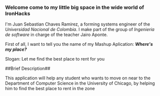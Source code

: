 ### Welcome come to my little big space in the wide world of IronHacks

I'm Juan Sebastian Chaves Ramirez, a forming systems engineer of the *Universidad Nacional de Colombia*. I make part of the group of *Ingenieria de software* in charge of the teacher Jairo Aponte. 

First of all, I want to tell you the name of my Mashup Aplication: ***Where's my place?***

Slogan: Let me find the best place to rent for you

##Brief Description##

This application will help any student who wants to move on near to the Department of Computer Science in the University of Chicago, by helping him to find the best place to rent in the zone  
